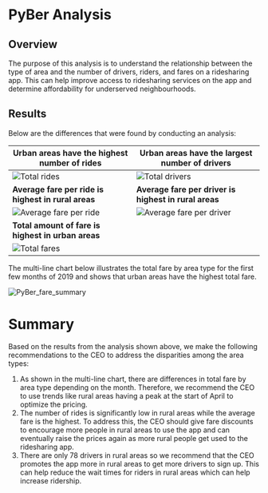 # PyBer Analysis
## Overview
The purpose of this analysis is to understand the relationship between the type of area and the number of drivers, riders, and fares on a ridesharing app. This can help improve access to ridesharing services on the app and determine affordability for underserved neighbourhoods. 


## Results
Below are the differences that were found by conducting an analysis:

| Urban areas have the highest number of rides  | Urban areas have the largest number of drivers  |
| ------------- | ------------- |
| ![Total rides](https://user-images.githubusercontent.com/111667387/192927858-69659595-b0f5-4fd3-8a5a-bc71e399c5c5.jpg) | ![Total drivers](https://user-images.githubusercontent.com/111667387/192927885-9ce6ac76-191a-4153-80fd-b44c191264b9.jpg) |
| **Average fare per ride is highest in rural areas**  | **Average fare per driver is highest in rural areas**|
| ![Average fare per ride ](https://user-images.githubusercontent.com/111667387/192927915-e15fb4fe-3d92-4986-8253-7036655e5d50.jpg)|![Average fare per driver ](https://user-images.githubusercontent.com/111667387/192927938-37a52f8e-479a-4df1-92be-f3b558028edb.jpg) |
| **Total amount of fare is highest in urban areas** |
|![Total fares](https://user-images.githubusercontent.com/111667387/192928867-4ab22fa9-4a91-46b5-a191-29c078c25067.jpg)|

The multi-line chart below illustrates the total fare by area type for the first few months of 2019 and shows that urban areas have the highest total fare.

![PyBer_fare_summary](https://user-images.githubusercontent.com/111667387/192929530-bb876065-fac1-4eae-84b9-b1e1c21ee2d0.png)

# Summary 
Based on the results from the analysis shown above, we make the following recommendations to the CEO to address the disparities among the area types:

1. As shown in the multi-line chart, there are differences in total fare by area type depending on the month. Therefore, we recommend the CEO to use trends like rural areas having a peak at the start of April to optimize the pricing.
2. The number of rides is significantly low in rural areas while the average fare is the highest. To address this, the CEO should give fare discounts to encourage more people in rural areas to use the app and can eventually raise the prices again as more rural people get used to the ridesharing app. 
3. There are only 78 drivers in rural areas so we recommend that the CEO promotes the app more in rural areas to get more drivers to sign up. This can help reduce the wait times for riders in rural areas which can help increase ridership.

